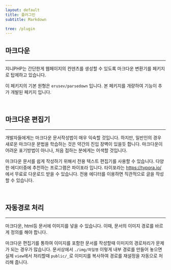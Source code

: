 ```yaml
---
layout: default
title: 플러그인
subtitle: Markdown

tree: /plugin
---
```


## 마크다운
---

지니PHP는 간단한게 웹페이지의 컨덴츠를 생성할 수 있도록 마크다운 변환기를 페키지로 탑제하고 있습니다. 

이 페키지의 기본 원형은 `erusev/parsedown` 입니다. 본 페키지를 개량하여 기능이 추가 개발된 페키지 입니다.

<br>

## 마크다운 편집기
---
개발자들에게는 마크다운 문서작성법이 매우 익숙할 것입니다. 하지만, 일반인의 경우 새로운 마크다운 문법을 학습하는 것은 약간의 진입 장벽이 있을듯 합니다.
마크다운이 어려운 표기방법이 아니나, 처음 접하는 분에게는 어색할 것입니다.

마크다운 문서를 쉽게 작성하기 위해서 전용 텍스트 편집기를 사용할 수 있습니다. 다양한 에디터중에 추천하는 프로그램은 파이포라 입니다.
타이포라는 https://typora.io/ 에서 무료로 다운로드 받을 수 있습니다. 전용 에디터를 이용하면 직관적으로 글을 작성할 수 있습니다.

<br>

## 자동경로 처리
---

마크다운, html등 문서에 이미지를 넣을 수 있습니다. 이때, 문서의 이미지 경로를 바르게 정의를 해야 합니다.

마크다운 편집기를 통하여 이미지를 포함한 문서를 작성할때 이미지의 경로처리가 문제가 되는 경우가 많습니다. 문서상에서 `./img/파일명` 이렇게 내부 경로를 만들어 놓으면
실제 `view`에서 처리할때 `public/_`로 이미지를 복사하여 경로를 재설정을 자동으로 처리해 줍니다.


